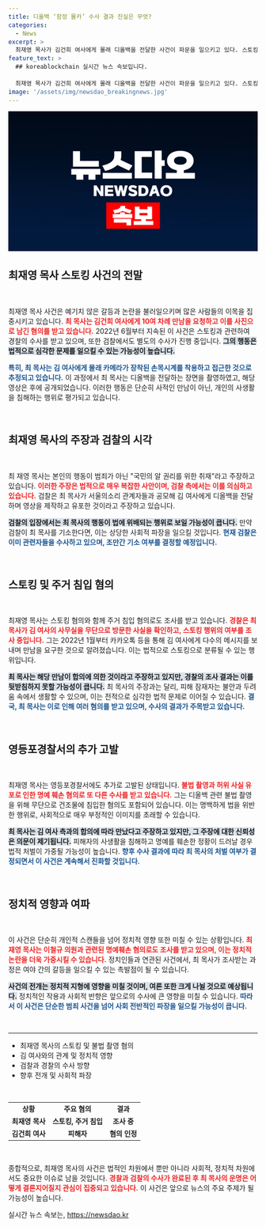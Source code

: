 ```yaml
---
title: 디올백 ‘함정 몰카’ 수사 결과 진실은 무엇?
categories:
  - News
excerpt: >
  최재영 목사가 김건희 여사에게 몰래 디올백을 전달한 사건이 파문을 일으키고 있다. 스토킹 혐의로 경찰 조사를 받고 있는 최 목사는 국민의 알 권리를 주장하며 촬영의 정당성을 주장하고 있으나, 검찰은 더욱 깊은 수사를 진행 중이다. 사건의 이면과 후폭풍을 주목하라!
feature_text: >
  ## koreablockchain 실시간 뉴스 속보입니다.

  최재영 목사가 김건희 여사에게 몰래 디올백을 전달한 사건이 파문을 일으키고 있다. 스토킹 혐의로 경찰 조사를 받고 있는 최 목사는 국민의 알 권리를 주장하며 촬영의 정당성을 주장하고 있으나, 검찰은 더욱 깊은 수사를 진행 중이다. 사건의 이면과 후폭풍을 주목하라!
image: '/assets/img/newsdao_breakingnews.jpg'
---
```


<p><img src="/assets/img/newsdao_breakingnews.jpg" alt="koreablockchain 속보" /></p>

<h2 data-ke-size="size26">최재영 목사 스토킹 사건의 전말</h2>

<p data-ke-size="size16">&nbsp;</p>

<p>최재영 목사 사건은 예기치 않은 갈등과 논란을 불러일으키며 많은 사람들의 이목을 집중시키고 있습니다. <b><span style="color: #ee2323;">최 목사는 김건희 여사에게 10여 차례 만남을 요청하고 이를 사진으로 남긴 혐의를 받고 있습니다.</span></b> 2022년 6월부터 지속된 이 사건은 스토킹과 관련하여 경찰의 수사를 받고 있으며, 또한 검찰에서도 별도의 수사가 진행 중입니다. <b><span style="background-color: #21538527;">그의 행동은 법적으로 심각한 문제를 일으킬 수 있는 가능성이 높습니다.</span></b></p>

<p><b><span style="color: #1a5490;">특히, 최 목사는 김 여사에게 몰래 카메라가 장착된 손목시계를 착용하고 접근한 것으로 추정되고 있습니다.</span></b> 이 과정에서 최 목사는 디올백을 전달하는 장면을 촬영하였고, 해당 영상은 후에 공개되었습니다. 이러한 행동은 단순히 사적인 만남이 아닌, 개인의 사생활을 침해하는 행위로 평가되고 있습니다.</p>

<p data-ke-size="size16">&nbsp;</p>

<h2 data-ke-size="size26">최재영 목사의 주장과 검찰의 시각</h2>

<p data-ke-size="size16">&nbsp;</p>

<p>최 재영 목사는 본인의 행동이 범죄가 아닌 "국민의 알 권리를 위한 취재"라고 주장하고 있습니다. <b><span style="color: #ee2323;">이러한 주장은 법적으로 매우 복잡한 사안이며, 검찰 측에서는 이를 의심하고 있습니다.</span></b> 검찰은 최 목사가 서울의소리 관계자들과 공모해 김 여사에게 디올백을 전달하며 영상을 제작하고 유포한 것이라고 주장하고 있습니다. </p>

<p><b><span style="background-color: #21538527;">검찰의 입장에서는 최 목사의 행동이 법에 위배되는 행위로 보일 가능성이 큽니다.</span></b> 만약 검찰이 최 목사를 기소한다면, 이는 상당한 사회적 파장을 일으킬 것입니다. <b><span style="color: #1a5490;">현재 검찰은 이미 관련자들을 수사하고 있으며, 조만간 기소 여부를 결정할 예정입니다.</span></b></p>

<p data-ke-size="size16">&nbsp;</p>

<h2 data-ke-size="size26">스토킹 및 주거 침입 혐의</h2>

<p data-ke-size="size16">&nbsp;</p>

<p>최재영 목사는 스토킹 혐의와 함께 주거 침입 혐의로도 조사를 받고 있습니다. <b><span style="color: #ee2323;">경찰은 최 목사가 김 여사의 사무실을 무단으로 방문한 사실을 확인하고, 스토킹 행위의 여부를 조사 중입니다.</span></b> 그는 2022년 1월부터 카카오톡 등을 통해 김 여사에게 다수의 메시지를 보내며 만남을 요구한 것으로 알려졌습니다. 이는 법적으로 스토킹으로 분류될 수 있는 행위입니다.</p>

<p><b><span style="background-color: #21538527;">최 목사는 해당 만남이 합의에 의한 것이라고 주장하고 있지만, 경찰의 조사 결과는 이를 뒷받침하지 못할 가능성이 큽니다.</span></b> 최 목사의 주장과는 달리, 피해 잠재자는 불안과 두려움 속에서 생활할 수 있으며, 이는 전적으로 심각한 법적 문제로 이어질 수 있습니다. <b><span style="color: #1a5490;">결국, 최 목사는 이로 인해 여러 혐의를 받고 있으며, 수사의 결과가 주목받고 있습니다.</span></b></p>

<p data-ke-size="size16">&nbsp;</p>

<h2 data-ke-size="size26">영등포경찰서의 추가 고발</h2>

<p data-ke-size="size16">&nbsp;</p>

<p>최재영 목사는 영등포경찰서에도 추가로 고발된 상태입니다. <b><span style="color: #ee2323;">불법 촬영과 허위 사실 유포로 인한 명예 훼손 혐의로 또 다른 수사를 받고 있습니다.</span></b> 그는 디올백 관련 불법 촬영을 위해 무단으로 건조물에 침입한 혐의도 포함되어 있습니다. 이는 명백하게 법을 위반한 행위로, 사회적으로 매우 부정적인 이미지를 초래할 수 있습니다.</p>

<p><b><span style="background-color: #21538527;">최 목사는 김 여사 측과의 합의에 따라 만났다고 주장하고 있지만, 그 주장에 대한 신뢰성은 의문이 제기됩니다.</span></b> 피해자의 사생활을 침해하고 명예를 훼손한 정황이 드러날 경우 법적 처벌이 가중될 가능성이 높습니다. <b><span style="color: #1a5490;">향후 수사 결과에 따라 최 목사의 처벌 여부가 결정되면서 이 사건은 계속해서 진화할 것입니다.</span></b></p>

<p data-ke-size="size16">&nbsp;</p>

<h2 data-ke-size="size26">정치적 영향과 여파</h2>

<p data-ke-size="size16">&nbsp;</p>

<p>이 사건은 단순히 개인적 스캔들을 넘어 정치적 영향 또한 미칠 수 있는 상황입니다. <b><span style="color: #ee2323;">최재영 목사는 이철규 의원과 관련된 명예훼손 혐의로도 조사를 받고 있으며, 이는 정치적 논란을 더욱 가중시킬 수 있습니다.</span></b> 정치인들과 연관된 사건에서, 최 목사가 조사받는 과정은 여야 간의 갈등을 일으킬 수 있는 촉발점이 될 수 있습니다.</p>

<p><b><span style="background-color: #21538527;">사건의 전개는 정치적 지형에 영향을 미칠 것이며, 여론 또한 크게 나뉠 것으로 예상됩니다.</span></b> 정치적인 작용과 사회적 반향은 앞으로의 수사에 큰 영향을 미칠 수 있습니다. <b><span style="color: #1a5490;">따라서 이 사건은 단순한 범죄 사건을 넘어 사회 전반적인 파장을 일으킬 가능성이 큽니다.</span></b></p>

<p data-ke-size="size16">&nbsp;</p>

<hr>

<ul>
    <li>최재영 목사의 스토킹 및 불법 촬영 혐의</li>
    <li>김 여사와의 관계 및 정치적 영향</li>
    <li>검찰과 경찰의 수사 방향</li>
    <li>향후 전개 및 사회적 파장</li>
</ul>

<p data-ke-size="size16">&nbsp;</p>

<table style="width: 100%; border-collapse: collapse;">
    <tr>
        <td style="text-align: center; height: 17px;"><b>상황</b></td>
        <td style="text-align: center; height: 17px;"><b>주요 혐의</b></td>
        <td style="text-align: center; height: 17px;"><b>결과</b></td>
    </tr>
    <tr>
        <td style="text-align: center; height: 17px;"><b>최재영 목사</b></td>
        <td style="text-align: center; height: 17px;"><b>스토킹, 주거 침입</b></td>
        <td style="text-align: center; height: 17px;"><b>조사 중</b></td>
    </tr>
    <tr>
        <td style="text-align: center; height: 17px;"><b>김건희 여사</b></td>
        <td style="text-align: center; height: 17px;"><b>피해자</b></td>
        <td style="text-align: center; height: 17px;"><b>혐의 인정</b></td>
    </tr>
</table>

<p data-ke-size="size16">&nbsp;</p>

<p>종합적으로, 최재영 목사의 사건은 법적인 차원에서 뿐만 아니라 사회적, 정치적 차원에서도 중요한 이슈로 남을 것입니다. <b><span style="color: #ee2323;">경찰과 검찰의 수사가 완료된 후 최 목사의 운명은 어떻게 결론지어질지 관심이 집중되고 있습니다.</span></b> 이 사건은 앞으로 뉴스의 주요 주제가 될 가능성이 높습니다.</p>
실시간 뉴스 속보는, <a href="https://newsdao.kr" rel="dofollow">https://newsdao.kr</a>


